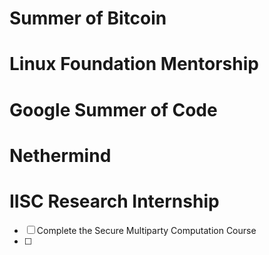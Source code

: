# Summer of Bitcoin
# Linux Foundation Mentorship
# Google Summer of Code
# Nethermind
# IISC Research Internship
- [ ] Complete the Secure Multiparty Computation Course
- [ ] 